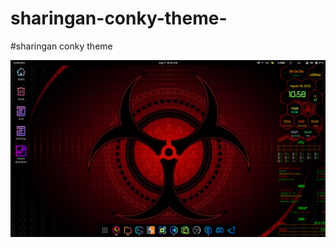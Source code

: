 # sharingan-conky-theme-

#sharingan conky theme 

![This is an image](https://raw.githubusercontent.com/xd2mar/sharingan-conky-theme-/main/Screenshot%20from%202022-08-09%2010-58-51.png)
